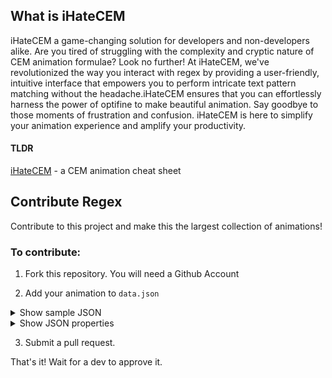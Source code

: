 ## What is iHateCEM

iHateCEM a game-changing solution for developers and non-developers alike. Are you tired of struggling with the complexity and cryptic nature of CEM animation formulae? Look no further! At iHateCEM, we've revolutionized the way you interact with regex by providing a user-friendly, intuitive interface that empowers you to perform intricate text pattern matching without the headache.iHateCEM ensures that you can effortlessly harness the power of optifine to make beautiful animation. Say goodbye to those moments of frustration and confusion. iHateCEM is here to simplify your animation experience and amplify your productivity.

#### TLDR
[iHateCEM](https://vidtdm.github.io/iHateCEM/) - a CEM animation cheat sheet

## Contribute Regex

Contribute to this project and make this the largest collection of animations!

### To contribute:

1. Fork this repository. You will need a Github Account

2. Add your animation to `data.json`

<details>
<summary>Show sample JSON</summary>

```json
    {
        "id": "bipedal-walking-animation",
        "title": "Bipedal Walking animation",
        "description": "Animation for walking for 2-legged(bipedal) entities",
        "usage-instructions": "Yeah, I'm too lazy to write it right now"
    },
```

</details>

<details>
<summary>Show JSON properties</summary>

| Property | Definition |
|------|------------|
|  id|  this is the slug and also the short name of the animation. cannot contain spaces and only contain url-safe characters|
|  title |  Title of the page. |
| description  | Silver line under the title |
| usage-instructions | Proper explaination of where to put which formula where. Written in arrays |

</details>

3. Submit a pull request.


That's it! Wait for a dev to approve it.